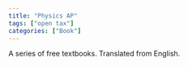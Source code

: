 ```yaml
---
title: "Physics AP"
tags: ["open tax"]
categories: ["Book"]
---
```


A series of free textbooks. Translated from English.
